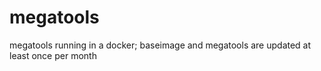 # megatools
megatools running in a docker; baseimage and megatools are updated at least once per month
